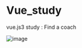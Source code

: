# Vue_study
vue.js3 study : Find a coach


![image](https://github.com/taeyuning/Vue_study/assets/124324104/eeea82dd-bcb1-447c-a7b3-208429c40da8)

